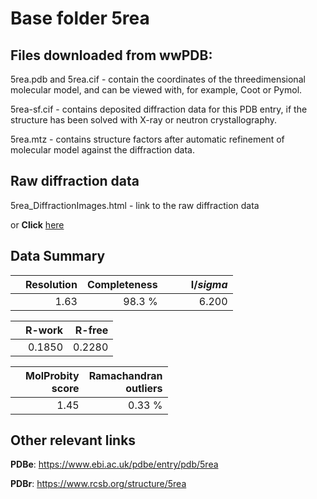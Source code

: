 # Base folder 5rea

## Files downloaded from wwPDB:

5rea.pdb and 5rea.cif - contain the coordinates of the threedimensional molecular model, and can be viewed with, for example, Coot or Pymol.

5rea-sf.cif - contains deposited diffraction data for this PDB entry, if the structure has been solved with X-ray or neutron crystallography.

5rea.mtz - contains structure factors after automatic refinement of molecular model against the diffraction data.

## Raw diffraction data

5rea_DiffractionImages.html - link to the raw diffraction data 

or **Click** [here](https://zenodo.org/record/3730564) 

## Data Summary
|   | Resolution | Completeness| I/$sigma$ |
|---|-------------:|----------------:|--------------:|
|   |1.63|98.3  %|<img width=50/>6.200|

|   | **R-work**| **R-free**   
|---|-------------:|----------------:|           
||0.1850|0.2280|

|   |**MolProbity<br>score**| **Ramachandran<br>outliers** 
|---|-------------:|----------------:|
||1.45|0.33 %|

## Other relevant links 
**PDBe**:  https://www.ebi.ac.uk/pdbe/entry/pdb/5rea
 
**PDBr**: https://www.rcsb.org/structure/5rea 

